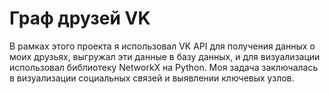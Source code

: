 # Граф друзей VK


В рамках этого проекта я использовал VK API для получения данных о моих друзьях, выгружал эти данные в базу данных, и  для визуализации использовал библиотеку NetworkX на Python. Моя задача заключалась в визуализации социальных связей и выявлении ключевых узлов.
